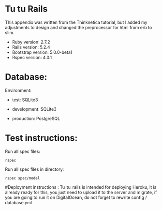 # Tu tu Rails

This appendix was written from the Thinknetica tutorial, but I added my adjustments to design and changed the preprocessor for html from erb to slim.


* Ruby version: 2.7.2
* Rails version: 5.2.4
* Bootstrap version: 5.0.0-beta1
* Rspec version: 4.0.1


# Database: 
Environment:
 
* test: SQLite3

* development: SQLite3

*  production: PostgreSQL

# Test instructions: 
Run all spec files:

    rspec

Run all spec files in directory:
    
    rspec spec/model

#Deployment instructions : 
Tu_tu_rails is intended for deploying Heroku, it is already ready for this, you just need to upload it to the server and migrate, if you are going to run it on DigitalOcean, do not forget to rewrite config / database.yml    
